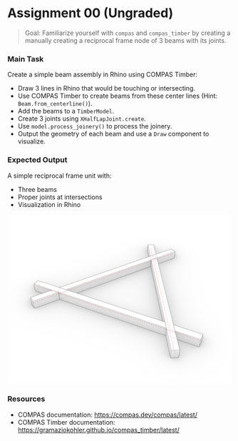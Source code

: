 # Assignment 00 (Ungraded)

> Goal: Familiarize yourself with `compas` and `compas_timber` by creating a manually creating a reciprocal frame node of 3 beams with its joints.

### Main Task

Create a simple beam assembly in Rhino using COMPAS Timber:

- Draw 3 lines in Rhino that would be touching or intersecting.
- Use COMPAS Timber to create beams from these center lines (Hint: `Beam.from_centerline()`).
- Add the beams to a `TimberModel`.
- Create 3 joints using `XHalfLapJoint.create`.
- Use `model.process_joinery()` to process the joinery.
- Output the geometry of each beam and use a `Draw` component to visualize.

### Expected Output

A simple reciprocal frame unit with:

- Three beams
- Proper joints at intersections
- Visualization in Rhino

![Reciprocal Frame in Grasshopper](a00-output.png)

### Resources

- COMPAS documentation: https://compas.dev/compas/latest/
- COMPAS Timber documentation: https://gramaziokohler.github.io/compas_timber/latest/
